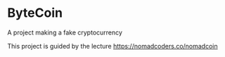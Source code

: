 # ByteCoin

A project making a fake cryptocurrency

This project is guided by the lecture https://nomadcoders.co/nomadcoin
